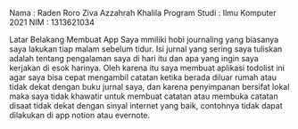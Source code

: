 Nama : Raden Roro Ziva Azzahrah Khalila
Program Studi : Ilmu Komputer 2021
NIM : 1313621034

Latar Belakang Membuat App
Saya mmiliki hobi journaling yang biasanya saya lakukan tiap malam sebelum tidur. Isi jurnal yang sering saya tuliskan adalah tentang pengalaman saya di hari itu dan apa yang ingin saya kerjakan di esok harinya. 
Oleh karena itu saya membuat aplikasi todolist ini agar saya bisa cepat mengambil catatan ketika berada diluar rumah atau tidak dekat dengan buku jurnal saya, dan karena penyimpanan bersifat lokal maka saya tidak khawatir
untuk membuat catatan atau membuka catatan disaat tidak dekat dengan sinyal internet yang baik, contohnya tidak dapat dilakukan di app notion atau evernote.
